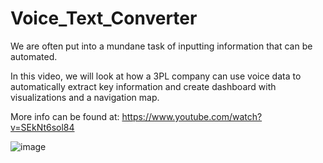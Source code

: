 # Voice_Text_Converter

We are often put into a mundane task of inputting information that can be automated. 

In this video, we will look at how a 3PL company can use voice data to automatically extract key information and create dashboard with visualizations and a navigation map.

More info can be found at: https://www.youtube.com/watch?v=SEkNt6sol84

![image](https://user-images.githubusercontent.com/15040724/148995679-3379c8e1-2f0b-4f92-a5b6-aecd4f0e6444.png)
